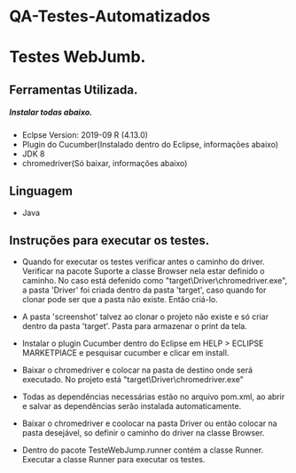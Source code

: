 # QA-Testes-Automatizados




# Testes WebJumb.


## Ferramentas Utilizada.

  ##### _Instalar todas abaixo._

 - Eclpse Version: 2019-09 R (4.13.0)
 - Plugin do Cucumber(Instalado dentro do Eclipse, informações abaixo)
 - JDK 8
 - chromedriver(Só baixar, informações abaixo)


## Linguagem 

 - Java


## Instruções para executar os testes.

 - Quando for executar os testes verificar antes o caminho do driver.
   Verificar na pacote Suporte a classe Browser nela estar definido o caminho.
   No caso está defenido como "target\\Driver\\chromedriver.exe", a pasta 'Driver' foi criada dentro da pasta 'target',
   caso quando for clonar pode ser que a pasta não existe. Então criá-lo.
   
 - A pasta 'screenshot' talvez ao clonar o projeto não existe e só criar dentro da pasta 'target'. Pasta para armazenar
   o print da tela.
  
 - Instalar o plugin Cucumber dentro do Eclipse em HELP > ECLIPSE MARKETPlACE e pesquisar cucumber e clicar em install.
 
 - Baixar o chromedriver e colocar na pasta de destino onde será executado. No projeto está "target\\Driver\\chromedriver.exe"
 
 - Todas as dependências necessárias estão no arquivo pom.xml, ao abrir e salvar as dependências serão instalada automaticamente.
   
 - Baixar o chromedriver e coolocar na pasta Driver ou então colocar na pasta desejável, so definir o caminho do driver
   na classe Browser.
 
 - Dentro do pacote TesteWebJump.runner contém a classe Runner.
   Executar a classe Runner para executar os testes.
   
 #####
  
